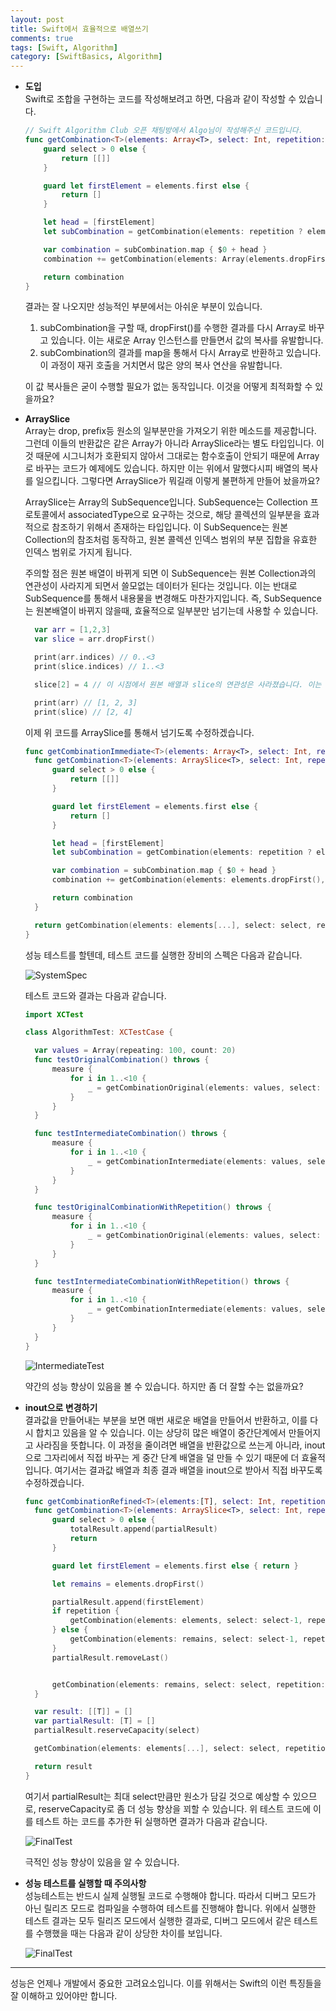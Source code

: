 ```yaml
---
layout: post
title: Swift에서 효율적으로 배열쓰기
comments: true
tags: [Swift, Algorithm]
category: [SwiftBasics, Algorithm]  
---  
```


* **도입**  
    Swift로 조합을 구현하는 코드를 작성해보려고 하면, 다음과 같이 작성할 수 있습니다.

    ```swift
    // Swift Algorithm Club 오픈 채팅방에서 Algo님이 작성해주신 코드입니다.
    func getCombination<T>(elements: Array<T>, select: Int, repetition: Bool) -> [[T]] {
        guard select > 0 else {
            return [[]]
        }

        guard let firstElement = elements.first else {
            return []
        }

        let head = [firstElement]
        let subCombination = getCombination(elements: repetition ? elements :  Array(elements.dropFirst()), select: select - 1, repetition: repetition)

        var combination = subCombination.map { $0 + head }
        combination += getCombination(elements: Array(elements.dropFirst()), select: select, repetition: repetition)

        return combination
    }
    ```

    결과는 잘 나오지만 성능적인 부분에서는 아쉬운 부분이 있습니다. 

    1. subCombination을 구할 때, dropFirst()를 수행한 결과를 다시 Array로 바꾸고 있습니다. 이는 새로운 Array 인스턴스를 만들면서 값의 복사를 유발합니다.
    2. subCombination의 결과를 map을 통해서 다시 Array로 반환하고 있습니다. 이 과정이 재귀 호출을 거치면서 많은 양의 복사 연산을 유발합니다.

    이 값 복사들은 굳이 수행할 필요가 없는 동작입니다. 이것을 어떻게 최적화할 수 있을까요?  


* **ArraySlice**  
  Array는 drop, prefix등 원소의 일부분만을 가져오기 위한 메소드를 제공합니다. 그런데 이들의 반환값은 같은 Array가 아니라 ArraySlice라는 별도 타입입니다. 이것 때문에 시그니처가 호환되지 않아서 그대로는 함수호출이 안되기 때문에 Array로 바꾸는 코드가 예제에도 있습니다. 하지만 이는 위에서 말했다시피 배열의 복사를 일으킵니다. 그렇다면 ArraySlice가 뭐길래 이렇게 불편하게 만들어 놨을까요?  

  ArraySlice는 Array의 SubSequence입니다. SubSequence는 Collection 프로토콜에서 associatedType으로 요구하는 것으로, 해당 콜렉션의 일부분을 효과적으로 참조하기 위해서 존재하는 타입입니다. 이 SubSequence는 원본 Collection의 참조처럼 동작하고, 원본 콜렉션 인덱스 범위의 부분 집합을 유효한 인덱스 범위로 가지게 됩니다.  

  주의할 점은 원본 배열이 바뀌게 되면 이 SubSequence는 원본 Collection과의 연관성이 사라지게 되면서 쓸모없는 데이터가 된다는 것입니다. 이는 반대로 SubSequence를 통해서 내용물을 변경해도 마찬가지입니다. 즉, SubSequence는 원본배열이 바뀌지 않을때, 효율적으로 일부분만 넘기는데 사용할 수 있습니다.  

  ```swift  
    var arr = [1,2,3]
    var slice = arr.dropFirst()

    print(arr.indices) // 0..<3
    print(slice.indices) // 1..<3

    slice[2] = 4 // 이 시점에서 원본 배열과 slice의 연관성은 사라졌습니다. 이는 arr을 통해서 원소를 바꿔도 마찬가지입니다.

    print(arr) // [1, 2, 3]
    print(slice) // [2, 4]
  ```  

  이제 위 코드를 ArraySlice를 통해서 넘기도록 수정하겠습니다.  

  ```swift  
  func getCombinationImmediate<T>(elements: Array<T>, select: Int, repetition: Bool) -> [[T]] {
    func getCombination<T>(elements: ArraySlice<T>, select: Int, repetition: Bool) -> [[T]] {
        guard select > 0 else {
            return [[]]
        }

        guard let firstElement = elements.first else {
            return []
        }

        let head = [firstElement]
        let subCombination = getCombination(elements: repetition ? elements :  elements.dropFirst(), select: select - 1, repetition: repetition)

        var combination = subCombination.map { $0 + head }
        combination += getCombination(elements: elements.dropFirst(), select: select, repetition: repetition)

        return combination
    }

    return getCombination(elements: elements[...], select: select, repetition: repetition)
  }
  ```  

  성능 테스트를 할텐데, 테스트 코드를 실행한 장비의 스펙은 다음과 같습니다.

  ![SystemSpec]({{"/img/ArraySlice/SystemSpec.png"}}) 

  테스트 코드와 결과는 다음과 같습니다.

  ```swift  
  import XCTest

  class AlgorithmTest: XCTestCase {

    var values = Array(repeating: 100, count: 20)
    func testOriginalCombination() throws {
        measure {
            for i in 1..<10 {
                _ = getCombinationOriginal(elements: values, select: i, repetition: false)
            }
        }
    }

    func testIntermediateCombination() throws {
        measure {
            for i in 1..<10 {
                _ = getCombinationIntermediate(elements: values, select: i, repetition: false)
            }
        }
    }

    func testOriginalCombinationWithRepetition() throws {
        measure {
            for i in 1..<10 {
                _ = getCombinationOriginal(elements: values, select: i, repetition: true)
            }
        }
    }

    func testIntermediateCombinationWithRepetition() throws {
        measure {
            for i in 1..<10 {
                _ = getCombinationIntermediate(elements: values, select: i, repetition: true)
            }
        }
    }
  }
  ```  
  ![IntermediateTest]({{"/img/ArraySlice/IntermediateTest.png"}}) 

  약간의 성능 향상이 있음을 볼 수 있습니다. 하지만 좀 더 잘할 수는 없을까요?

* **inout으로 변경하기**  
  결과값을 만들어내는 부분을 보면 매번 새로운 배열을 만들어서 반환하고, 이를 다시 합치고 있음을 알 수 있습니다. 이는 상당히 많은 배열이 중간단계에서 만들어지고 사라짐을 뜻합니다. 이 과정을 줄이려면 배열을 반환값으로 쓰는게 아니라, inout으로 그자리에서 직접 바꾸는 게 중간 단계 배열을 덜 만들 수 있기 때문에 더 효율적입니다. 여기서는 결과값 배열과 최종 결과 배열을 inout으로 받아서 직접 바꾸도록 수정하겠습니다.

  ```swift
  func getCombinationRefined<T>(elements:[T], select: Int, repetition: Bool) -> [[T]] {
    func getCombination<T>(elements: ArraySlice<T>, select: Int, repetition: Bool,  partialResult: inout [T], totalResult: inout [[T]]) {
        guard select > 0 else {
            totalResult.append(partialResult)
            return
        }

        guard let firstElement = elements.first else { return }

        let remains = elements.dropFirst()

        partialResult.append(firstElement)
        if repetition {
            getCombination(elements: elements, select: select-1, repetition: repetition, partialResult: &partialResult, totalResult: &totalResult)
        } else {
            getCombination(elements: remains, select: select-1, repetition: repetition, partialResult: &partialResult, totalResult: &totalResult)
        }
        partialResult.removeLast()


        getCombination(elements: remains, select: select, repetition: repetition, partialResult: &partialResult, totalResult: &totalResult)
    }

    var result: [[T]] = []
    var partialResult: [T] = []
    partialResult.reserveCapacity(select)

    getCombination(elements: elements[...], select: select, repetition: repetition, partialResult: &partialResult, totalResult: &result)

    return result
  }
  ```  

  여기서 partialResult는 최대 select만큼만 원소가 담길 것으로 예상할 수 있으므로, reserveCapacity로 좀 더 성능 향상을 꾀할 수 있습니다. 위 테스트 코드에 이를 테스트 하는 코드를 추가한 뒤 실행하면 결과가 다음과 같습니다.  

  ![FinalTest]({{"/img/ArraySlice/FinalTest.png"}})  

  극적인 성능 향상이 있음을 알 수 있습니다. 

* **성능 테스트를 실행할 때 주의사항**  
  성능테스트는 반드시 실제 실행될 코드로 수행해야 합니다. 따라서 디버그 모드가 아닌 릴리즈 모드로 컴파일을 수행하여 테스트를 진행해야 합니다. 위에서 실행한 테스트 결과는 모두 릴리즈 모드에서 실행한 결과로, 디버그 모드에서 같은 테스트를 수행했을 때는 다음과 같이 상당한 차이를 보입니다.

  ![FinalTest]({{"/img/ArraySlice/TestOnDebug.png"}})  
---  

성능은 언제나 개발에서 중요한 고려요소입니다. 이를 위해서는 Swift의 이런 특징들을 잘 이해하고 있어야만 합니다.